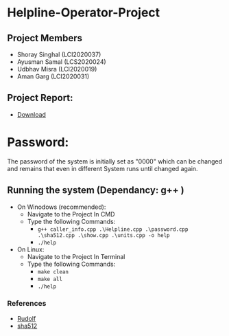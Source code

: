 # Helpline-Operator-Project
## Project Members
- Shoray Singhal (LCI2020037) 
- Ayusman Samal (LCS2020024) 
- Udbhav Misra (LCI2020019)
- Aman Garg (LCI2020031)

## Project Report: 
* [Download](https://github.com/Shoray2002/Helpline-Operator-Project/raw/master/Helpline%20Operator%20System%20project%20Report.pdf)
# Password: 
 The password of the system is initially set as "0000" which can be changed and remains that even in different System runs until changed again.

## Running the system (Dependancy: g++ )
* On Winodows (recommended):
  * Navigate to the Project In CMD
  * Type the following Commands: 
    * `g++ caller_info.cpp .\Helpline.cpp .\password.cpp .\sha512.cpp .\show.cpp .\units.cpp -o help`
    * `./help`
* On Linux:
  * Navigate to the Project In Terminal
  * Type the following Commands:
     * `make clean`
     * `make all`
     * `./help`


### References
* [Rudolf](https://gist.github.com/rudolfovich/f250900f1a833e715260a66c87369d15)
* [sha512](http://www.zedwood.com/article/cpp-sha512-function#:~:text=SHA%2D512%20is%20the%20largest,select%20a%20good%20work%20factor)

